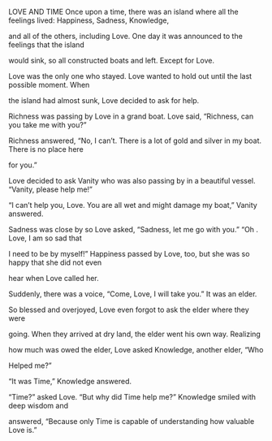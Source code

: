 


LOVE AND TIME
Once upon a time, there was an island where all the feelings lived:
Happiness, Sadness, Knowledge,

and all of the others, including Love. One day it was announced to the
feelings that the island

would sink, so all constructed boats and left. Except for Love.

Love was the only one who stayed. Love wanted to hold out until the last
possible moment. When

the island had almost sunk, Love decided to ask for help.

Richness was passing by Love in a grand boat. Love said, “Richness, can
you take me with you?”

Richness answered, “No, I can’t. There is a lot of gold and silver in my
boat. There is no place here

for you.”

Love decided to ask Vanity who was also passing by in a beautiful
vessel. “Vanity, please help me!”

“I can’t help you, Love. You are all wet and might damage my boat,”
Vanity answered.

Sadness was close by so Love asked, “Sadness, let me go with you.” “Oh .
Love, I am so sad that

I need to be by myself!” Happiness passed by Love, too, but she was so
happy that she did not even

hear when Love called her.

Suddenly, there was a voice, “Come, Love, I will take you.” It was an
elder.

So blessed and overjoyed, Love even forgot to ask the elder where they
were

going. When they arrived at dry land, the elder went his own way.
Realizing

how much was owed the elder, Love asked Knowledge, another elder, “Who

Helped me?”

“It was Time,” Knowledge answered.

“Time?” asked Love. “But why did Time help me?” Knowledge smiled with
deep wisdom and

answered, “Because only Time is capable of understanding how valuable
Love is.”


